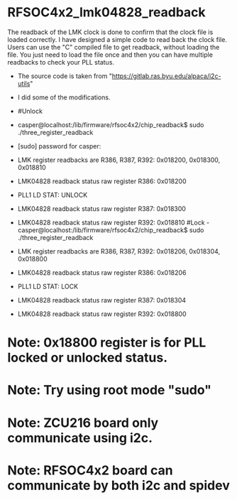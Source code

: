 # RFSOC4x2_lmk04828_readback
The readback of the LMK clock is done to confirm that the clock file is loaded correctly. I have designed a simple code to read back the clock file. Users can use the "C" compiled file to get readback, without loading the file. You just need to load the file once and then you can have multiple readbacks to check your PLL status. 
- The source code is taken from "https://gitlab.ras.byu.edu/alpaca/i2c-utils"
- I did some of the modifications.
  
- #Unlock
- casper@localhost:/lib/firmware/rfsoc4x2/chip_readback$ sudo ./three_register_readback
- [sudo] password for casper: 
- LMK register readbacks are R386, R387, R392: 0x018200, 0x018300, 0x018810
- LMK04828 readback status raw register R386: 0x018200
- PLL1 LD STAT: UNLOCK
- LMK04828 readback status raw register R387: 0x018300
- LMK04828 readback status raw register R392: 0x018810
 #Lock
-casper@localhost:/lib/firmware/rfsoc4x2/chip_readback$ sudo ./three_register_readback
- LMK register readbacks are R386, R387, R392: 0x018206, 0x018304, 0x018800
- LMK04828 readback status raw register R386: 0x018206
- PLL1 LD STAT: LOCK
- LMK04828 readback status raw register R387: 0x018304
- LMK04828 readback status raw register R392: 0x018800
# Note: 0x18800 register is for PLL locked or unlocked status. 
# Note:  Try using root mode "sudo" 
# Note: ZCU216 board only communicate using i2c. 
# Note: RFSOC4x2 board can communicate by both i2c and spidev
